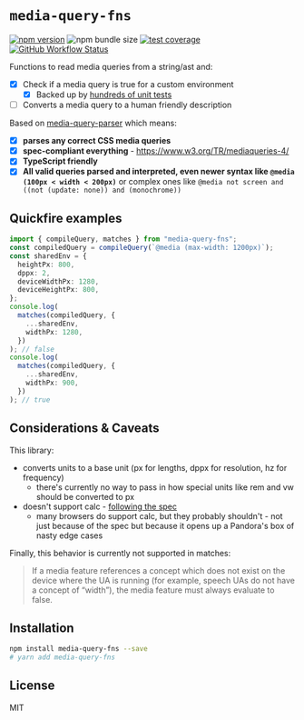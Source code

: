 # `media-query-fns`

[![npm version](https://img.shields.io/npm/v/media-query-fns.svg?style=flat-square)](https://www.npmjs.com/package/media-query-fns)
![npm bundle size](https://img.shields.io/bundlephobia/minzip/media-query-fns?style=flat-square)
[![test coverage](https://img.shields.io/badge/dynamic/json?style=flat-square&color=brightgreen&label=coverage&query=%24.total.branches.pct&url=https%3A%2F%2Fraw.githubusercontent.com%2Ftbjgolden%2Fmedia-query-fns%2Fmain%2Fcoverage%2Fcoverage-summary.json)](https://www.npmjs.com/package/media-query-fns)
[![GitHub Workflow Status](https://img.shields.io/github/workflow/status/tbjgolden/media-query-fns/Release?style=flat-square)](https://github.com/tbjgolden/media-query-fns/actions?query=workflow%3ARelease)

Functions to read media queries from a string/ast and:

- [x] Check if a media query is true for a custom environment
  - [x] Backed up by [hundreds of unit tests](https://github.com/tbjgolden/media-query-fns/blob/main/src/matches.test.ts)
- [ ] Converts a media query to a human friendly description

Based on [media-query-parser](https://github.com/tbjgolden/media-query-parser) which means:

- [x] **parses any correct CSS media queries**
- [x] **spec-compliant everything** - https://www.w3.org/TR/mediaqueries-4/
- [x] **TypeScript friendly**
- [x] **All valid queries parsed and interpreted, even newer syntax like
      `@media (100px < width < 200px)`** or complex ones like `@media not screen and ((not (update: none)) and (monochrome))`

## Quickfire examples

```ts
import { compileQuery, matches } from "media-query-fns";
const compiledQuery = compileQuery(`@media (max-width: 1200px)`);
const sharedEnv = {
  heightPx: 800,
  dppx: 2,
  deviceWidthPx: 1280,
  deviceHeightPx: 800,
};
console.log(
  matches(compiledQuery, {
    ...sharedEnv,
    widthPx: 1280,
  })
); // false
console.log(
  matches(compiledQuery, {
    ...sharedEnv,
    widthPx: 900,
  })
); // true
```

## Considerations & Caveats

This library:

- converts units to a base unit (px for lengths, dppx for resolution, hz for frequency)
  - there's currently no way to pass in how special units like rem and vw should be converted to px
- doesn't support calc - [following the spec](https://www.w3.org/TR/mediaqueries-4/#ref-for-media-feature%E2%91%A0%E2%93%AA)
  - many browsers do support calc, but they probably shouldn't - not just because of the spec but because it opens up a Pandora's box of nasty edge cases

Finally, this behavior is currently not supported in matches:

> If a media feature references a concept which does not exist on the device where the UA is running (for example, speech UAs do not have a concept of “width”), the media feature must always evaluate to false.

## Installation

```sh
npm install media-query-fns --save
# yarn add media-query-fns
```

<!-- ## [`API`](docs/api) -->

## License

MIT
